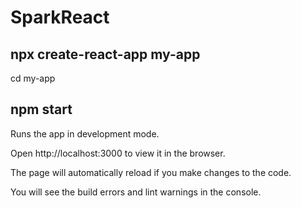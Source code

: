 # SparkReact
 
## npx create-react-app my-app

cd my-app

## npm start

Runs the app in development mode.

Open http://localhost:3000 to view it in the browser.

The page will automatically reload if you make changes to the code.

You will see the build errors and lint warnings in the console.




